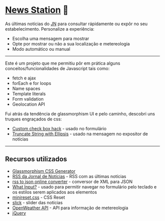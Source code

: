 # [News Station](https://joselag.es/news_station/) 📰

As últimas notícias do [JN](https://www.jn.pt/apps-rss.html) para consultar rápidamente ou expôr no seu estabelecimento.
Personalize a experiência:

* Escolha uma mensagem para mostrar
* Opte por mostrar ou não a sua localização e metereologia
* Modo automático ou manual
---
Este é um projeto que me permitiu pôr em prática alguns conceitos/funcionalidades de Javascript tais como:
* fetch e ajax 
* forEach e for loops
* Name spaces
* Template literals
* Form validation
* Geolocation API

Fui atrás da tendência de glassmorphism UI e pelo caminho, descobri uns truques engraçados de css:
* [Custom check box hack](https://css-tricks.com/the-checkbox-hack/) - usado no formulário
* [Truncate String with Ellipsis](https://css-tricks.com/snippets/css/truncate-string-with-ellipsis/) - usado na mensagem no expositor de notícias
---
## Recursos utilizados
* [Glassmorphism CSS Generator](https://glassmorphism.com/) 
* [RSS da Jornal de Notícias](http://feeds.jn.pt/JN-Ultimas) - RSS com as últimas notícias
* [rss to json online converter](https://rss2json.com/) - conversor de XML para JSON
* [What Input?](https://ten1seven.github.io/what-input/) - usado para permitir navegar no formulário pelo teclado e os estilos serem aplicados aos elementos
* [minireset.css](https://jgthms.com/minireset.css/) - CSS Reset
* [slick](https://kenwheeler.github.io/slick/) - slider das notícias
* [OpenWeather API](https://openweathermap.org/api) - API para informação de metereologia
* [jQuery](https://jquery.com/)
